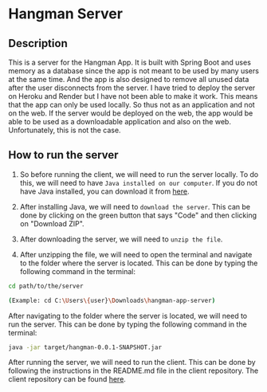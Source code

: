 # Hangman Server

## Description

This is a server for the Hangman App. It is built with Spring Boot and uses memory as a database since the app is not meant to be used by many users at the same time. And the app is also designed to remove all unused data after the user disconnects from the server.
I have tried to deploy the server on Heroku and Render but I have not been able to make it work. This means that the app can only be used locally. So thus not as an application and not on the web.
If the server would be deployed on the web, the app would be able to be used as a downloadable application and also on the web. Unfortunately, this is not the case.

## How to run the server

1. So before running the client, we will need to run the server locally. To do this, we will need to have `Java installed on our computer`. If you do not have Java installed, you can download it from [here](https://www.java.com/en/download/).

2. After installing Java, we will need to `download the server`. This can be done by clicking on the green button that says "Code" and then clicking on "Download ZIP".

3. After downloading the server, we will need to `unzip the file`.
4. After unzipping the file, we will need to open the terminal and navigate to the folder where the server is located. This can be done by typing the following command in the terminal:

```bash
cd path/to/the/server

(Example: cd C:\Users\{user}\Downloads\hangman-app-server)
```

After navigating to the folder where the server is located, we will need to run the server. This can be done by typing the following command in the terminal:

```bash
java -jar target/hangman-0.0.1-SNAPSHOT.jar
```

After running the server, we will need to run the client. This can be done by following the instructions in the README.md file in the client repository. The client repository can be found [here](https://github.com/GuustTaillieu/Hangman-App-client).

